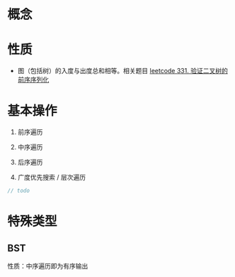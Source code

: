 # 概念

# 性质

- 图（包括树）的入度与出度总和相等。相关题目 [leetcode 331. 验证二叉树的前序序列化](https://leetcode-cn.com/problems/verify-preorder-serialization-of-a-binary-tree/)

# 基本操作

1. 前序遍历

2. 中序遍历

3. 后序遍历

4. 广度优先搜索 / 层次遍历

```js
// todo
```

# 特殊类型

## BST

性质：中序遍历即为有序输出